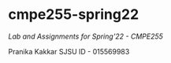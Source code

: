 # cmpe255-spring22
*Lab and Assignments for Spring'22 - CMPE255*

Pranika Kakkar
SJSU ID - 015569983
